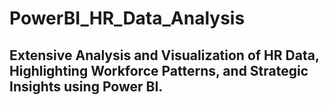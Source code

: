 # PowerBI_HR_Data_Analysis

## Extensive Analysis and Visualization of HR Data, Highlighting Workforce Patterns, and Strategic Insights using Power BI.
